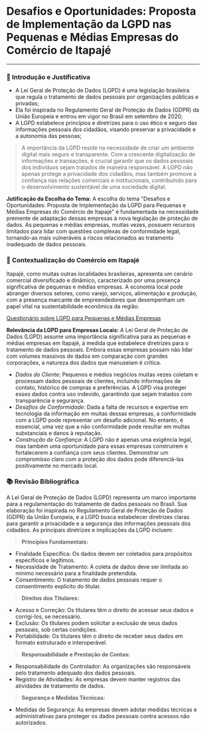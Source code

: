 # Desafios e Oportunidades: Proposta de Implementação da LGPD nas Pequenas e Médias Empresas do Comércio de Itapajé
---
### 📢 Introdução e Justificativa
- A Lei Geral de Proteção de Dados (LGPD) é uma legislação brasileira que regula o tratamento de dados pessoais por organizações públicas e privadas;
- Ela foi inspirada no Regulamento Geral de Proteção de Dados (GDPR) da União Europeia e entrou em vigor no Brasil em setembro de 2020;
- A LGPD estabelece princípios e diretrizes para o uso ético e seguro das informações pessoais dos cidadãos, visando preservar a privacidade e a autonomia das pessoas;
> A importância da LGPD reside na necessidade de criar um ambiente digital mais seguro e transparente. Com a crescente digitalização de informações e transações, é crucial garantir que os dados pessoais dos indivíduos sejam tratados de maneira responsável. A LGPD não apenas protege a privacidade dos cidadãos, mas também promove a confiança nas relações comerciais e institucionais, contribuindo para o desenvolvimento sustentável de uma sociedade digital.

**Jutificação da Escolha do Tema:**
A escolha do tema "Desafios e Oportunidades: Proposta de Implementação da LGPD para Pequenas e Médias Empresas do Comércio de Itapajé" é fundamentada na necessidade premente de adaptação dessas empresas à nova legislação de proteção de dados. As pequenas e médias empresas, muitas vezes, possuem recursos limitados para lidar com questões complexas de conformidade legal, tornando-as mais vulneráveis a riscos relacionados ao tratamento inadequado de dados pessoais.

### 💬 Contextualização do Comércio em Itapajé
Itapajé, como muitas outras localidades brasileiras, apresenta um cenário comercial diversificado e dinâmico, caracterizado por uma presença significativa de pequenas e médias empresas. A economia local pode abranger diversos setores, como varejo, serviços, alimentação e produção, com a presença marcante de empreendedores que desempenham um papel vital na sustentabilidade econômica da região.

[Questionário sobre LGPD para Pequenas e Médias Empresas](https://forms.gle/9gE3QGRqebiiER547)

**Relevância da LGPD para Empresas Locais:**
A Lei Geral de Proteção de Dados (LGPD) assume uma importância significativa para as pequenas e médias empresas em Itapajé, à medida que estabelece diretrizes para o tratamento de dados pessoais. Embora essas empresas possam não lidar com volumes massivos de dados em comparação com grandes corporações, a natureza dos dados que manuseiam é crítica.
- *Dados do Cliente*: Pequenos e médios negócios muitas vezes coletam e processam dados pessoais de clientes, incluindo informações de contato, histórico de compras e preferências. A LGPD visa proteger esses dados contra uso indevido, garantindo que sejam tratados com transparência e segurança.
- *Desafios de Conformidade*: Dada a falta de recursos e expertise em tecnologia da informação em muitas dessas empresas, a conformidade com a LGPD pode representar um desafio adicional. No entanto, é essencial, uma vez que a não conformidade pode resultar em multas substanciais e danos à reputação.
- *Construção de Confiança*: A LGPD não é apenas uma exigência legal, mas também uma oportunidade para essas empresas construírem e fortalecerem a confiança com seus clientes. Demonstrar um compromisso claro com a proteção dos dados pode diferenciá-las positivamente no mercado local.

### 📚 Revisão Bibliográfica
A Lei Geral de Proteção de Dados (LGPD) representa um marco importante para a regulamentação do tratamento de dados pessoais no Brasil. Sua elaboração foi inspirada no Regulamento Geral de Proteção de Dados (GDPR) da União Europeia, e a LGPD busca estabelecer diretrizes claras para garantir a privacidade e a segurança das informações pessoais dos cidadãos. As principais diretrizes e implicações da LGPD incluem:
> **Princípios Fundamentais:**
- Finalidade Específica: Os dados devem ser coletados para propósitos específicos e legítimos.
- Necessidade de Tratamento: A coleta de dados deve ser limitada ao mínimo necessário para a finalidade pretendida.
- Consentimento: O tratamento de dados pessoais requer o consentimento explícito do titular.

> **Direitos dos Titulares:**
- Acesso e Correção: Os titulares têm o direito de acessar seus dados e corrigi-los, se necessário.
- Exclusão: Os titulares podem solicitar a exclusão de seus dados pessoais, sob certas condições.
- Portabilidade: Os titulares têm o direito de receber seus dados em formato estruturado e interoperável.

> **Responsabilidade e Prestação de Contas:**
- Responsabilidade do Controlador: As organizações são responsáveis pelo tratamento adequado dos dados pessoais.
- Registro de Atividades: As empresas devem manter registros das atividades de tratamento de dados.

> **Segurança e Medidas Técnicas:**
- Medidas de Segurança: As empresas devem adotar medidas técnicas e administrativas para proteger os dados pessoais contra acessos não autorizados.
